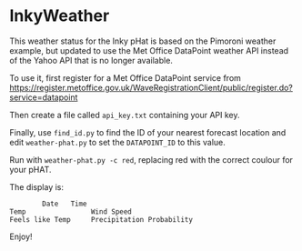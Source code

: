 # InkyWeather

This weather status for the Inky pHat is based on the Pimoroni weather
example, but updated to use the Met Office DataPoint weather API instead
of the Yahoo API that is no longer available.

To use it, first register for a Met Office DataPoint service from 
https://register.metoffice.gov.uk/WaveRegistrationClient/public/register.do?service=datapoint

Then create a file called `api_key.txt` containing your API key.

Finally, use `find_id.py` to find the ID of your nearest forecast location
and edit `weather-phat.py` to set the `DATAPOINT_ID` to this value.

Run with `weather-phat.py -c red`, replacing red with the correct coulour 
for your pHAT.

The display is:
```
        Date   Time
Temp                Wind Speed
Feels like Temp     Precipitation Probability
```

Enjoy!
